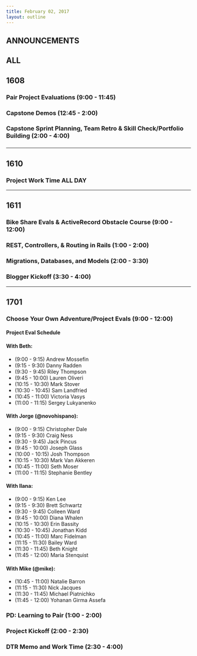 ```yaml
---
title: February 02, 2017
layout: outline
---
```


## ANNOUNCEMENTS

## ALL

## 1608

### Pair Project Evaluations (9:00 - 11:45)

### Capstone Demos (12:45 - 2:00)

### Capstone Sprint Planning, Team Retro & Skill Check/Portfolio Building (2:00 - 4:00)

###

***

## 1610

### Project Work Time ALL DAY

***

## 1611

### Bike Share Evals & ActiveRecord Obstacle Course (9:00 - 12:00)

### REST, Controllers, & Routing in Rails (1:00 - 2:00)

### Migrations, Databases, and Models (2:00 - 3:30)

### Blogger Kickoff (3:30 - 4:00)

***

## 1701

### Choose Your Own Adventure/Project Evals (9:00 - 12:00)

#### Project Eval Schedule

#### With Beth:

<!-- COMPLETE ME: -->
*   (9:00 - 9:15) Andrew Mossefin
*   (9:15 - 9:30) Danny Radden
*   (9:30 - 9:45) Riley Thompson
*   (9:45 - 10:00) Lauren Oliveri
*   (10:15 - 10:30) Mark Stover
*   (10:30 - 10:45) Sam Landfried
*   (10:45 - 11:00) Victoria Vasys
*   (11:00 - 11:15) Sergey Lukyanenko

#### With Jorge (@novohispano):

<!-- DATE NIGHT: -->
*   (9:00 - 9:15) Christopher Dale
*   (9:15 - 9:30) Craig Ness
*   (9:30 - 9:45) Jack Pincus
*   (9:45 - 10:00) Joseph Glass
*   (10:00 - 10:15) Josh Thompson
*   (10:15 - 10:30) Mark Van Akkeren
*   (10:45 - 11:00) Seth Moser
*   (11:00 - 11:15) Stephanie Bentley

#### With Ilana:

<!-- FLASHCARDS: -->
*   (9:00 - 9:15) Ken Lee
*   (9:15 - 9:30) Brett Schwartz
*   (9:30 - 9:45) Colleen Ward
*   (9:45 - 10:00) Diana Whalen
*   (10:15 - 10:30) Erin Bassity
*   (10:30 - 10:45) Jonathan Kidd
*   (10:45 - 11:00) Marc Fidelman
*   (11:15 - 11:30) Bailey Ward
*   (11:30 - 11:45) Beth Knight
*   (11:45 - 12:00) Maria Stenquist

#### With Mike (@mike):

<!-- FLASHCARDS: -->
*   (10:45 - 11:00) Natalie Barron
*   (11:15 - 11:30) Nick Jacques
*   (11:30 - 11:45) Michael Piatnichko
*   (11:45 - 12:00) Yohanan Girma Assefa

### PD: Learning to Pair (1:00 - 2:00)

### Project Kickoff (2:00 - 2:30)

### DTR Memo and Work Time (2:30 - 4:00)
